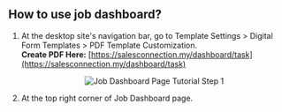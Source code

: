## How to use job dashboard?

  1. At the desktop site's navigation bar, go to Template Settings > Digital Form Templates > PDF Template Customization.<br>
     **Create PDF Here:** [https://salesconnection.my/dashboard/task](https://salesconnection.my/dashboard/task)<br>
     
     <p align="center">
       <img src="img/Job_Dashboard_Tutorial_Step_1.png" alt="Job Dashboard Page Tutorial Step 1">
     </p>

2. At the top right corner of Job Dashboard page.
